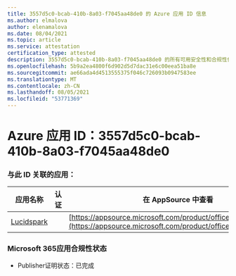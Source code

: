 ```yaml
---
title: 3557d5c0-bcab-410b-8a03-f7045aa48de0 的 Azure 应用 ID 信息
ms.author: elmalova
author: elenamalova
ms.date: 08/04/2021
ms.topic: article
ms.service: attestation
certification_type: attested
description: 3557d5c0-bcab-410b-8a03-f7045aa48de0 的所有可用安全性和合规性信息。
ms.openlocfilehash: 5b9a2ea4800f6d902d5d7dac31e6c00eea51ba8e
ms.sourcegitcommit: ae66ada4d4513555375f046c726093b0947583ee
ms.translationtype: MT
ms.contentlocale: zh-CN
ms.lasthandoff: 08/05/2021
ms.locfileid: "53771369"
---
```

# <a name="azure-app-id-3557d5c0-bcab-410b-8a03-f7045aa48de0"></a>Azure 应用 ID：3557d5c0-bcab-410b-8a03-f7045aa48de0


### <a name="apps-associated-with-this-id"></a>与此 ID 关联的应用：
| **应用名称** | **认证** | **在 AppSource 中查看** |
|--------------|---------------|-----------------------|
| [Lucidspark](https://docs.microsoft.com/microsoft-365-app-certification/forward/WA200002583) |  | [https://appsource.microsoft.com/product/office/WA200002583](https://appsource.microsoft.com/product/office/WA200002583) |

### <a name="microsoft-365-app-compliance-status"></a>Microsoft 365应用合规性状态
- Publisher证明状态：已完成

